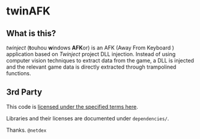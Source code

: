 # twinAFK


## What is this?
_twinject_ (**t**ouhou **w**indows **AFK**or) is an AFK (Away From Keyboard ) application based on *Twinject* project DLL injection. Instead of using computer vision techniques to extract data from the game, a DLL is injected and the relevant game data is directly extracted through trampolined functions.

## 3rd Party
This code is [licensed under the specified terms here](https://github.com/Netdex/twinject/blob/master/LICENSE).

Libraries and their licenses are documented under `dependencies/`. 

Thanks.
`@netdex`
